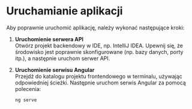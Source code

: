 # Uruchamianie aplikacji

Aby poprawnie uruchomić aplikację, należy wykonać następujące kroki:

1. **Uruchomienie serwera API**  
   Otwórz projekt backendowy w IDE, np. IntelliJ IDEA. Upewnij się, że środowisko jest poprawnie skonfigurowane (np. bazy danych, porty itp.), a następnie uruchom serwer API.  

2. **Uruchomienie serwisu Angular**  
   Przejdź do katalogu projektu frontendowego w terminalu, używając odpowiedniej ścieżki. Następnie uruchom serwis Angular za pomocą polecenia:  
   ```bash
   ng serve
